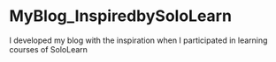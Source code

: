 # MyBlog_InspiredbySoloLearn
I developed my blog with the inspiration when I participated in learning courses of SoloLearn
